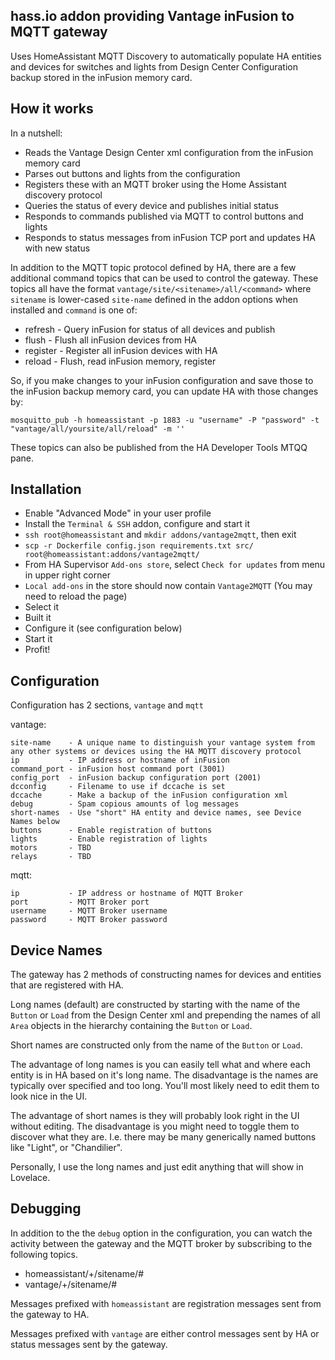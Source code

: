 ## hass.io addon providing Vantage inFusion to MQTT gateway

Uses HomeAssistant MQTT Discovery to automatically populate HA entities and devices
for switches and lights from Design Center Configuration backup stored in 
the inFusion memory card.

## How it works

In a nutshell:

* Reads the Vantage Design Center xml configuration from the inFusion memory card
* Parses out buttons and lights from the configuration
* Registers these with an MQTT broker using the Home Assistant discovery protocol
* Queries the status of every device and publishes initial status
* Responds to commands published via MQTT to control buttons and lights
* Responds to status messages from inFusion TCP port and updates HA with new status

In addition to the MQTT topic protocol defined by HA, there are a few additional
command topics that can be used to control the gateway. These topics all have
the format `vantage/site/<sitename>/all/<command>` where `sitename` is lower-cased
`site-name` defined in the addon options when installed and `command` is one of:

* refresh  - Query inFusion for status of all devices and publish
* flush    - Flush all inFusion devices from HA
* register - Register all inFusion devices with HA
* reload   - Flush, read inFusion memory, register

So, if you make changes to your inFusion configuration and save those to the
inFusion backup memory card, you can update HA with those changes by:

```
mosquitto_pub -h homeassistant -p 1883 -u "username" -P "password" -t "vantage/all/yoursite/all/reload" -m ''
```

These topics can also be published from the HA Developer Tools MTQQ pane.

## Installation

* Enable "Advanced Mode" in your user profile
* Install the `Terminal & SSH` addon, configure and start it
* `ssh root@homeassistant` and `mkdir addons/vantage2mqtt`, then exit
* `scp -r Dockerfile config.json requirements.txt src/ root@homeassistant:addons/vantage2mqtt/`
* From HA Supervisor `Add-ons store`, select `Check for updates` from menu in upper right corner
* `Local add-ons` in the store should now contain `Vantage2MQTT` (You may need to reload the page)
* Select it
* Built it
* Configure it (see configuration below)
* Start it
* Profit!

## Configuration

Configuration has 2 sections, `vantage` and `mqtt`

vantage:

```
site-name    - A unique name to distinguish your vantage system from any other systems or devices using the HA MQTT discovery protocol
ip           - IP address or hostname of inFusion
command_port - inFusion host command port (3001)
config_port  - inFusion backup configuration port (2001)
dcconfig     - Filename to use if dccache is set
dccache      - Make a backup of the inFusion configuration xml
debug        - Spam copious amounts of log messages
short-names  - Use "short" HA entity and device names, see Device Names below
buttons      - Enable registration of buttons
lights       - Enable registration of lights
motors       - TBD
relays       - TBD
```

mqtt:

```
ip           - IP address or hostname of MQTT Broker
port         - MQTT Broker port
username     - MQTT Broker username
password     - MQTT Broker password
```

## Device Names

The gateway has 2 methods of constructing names for devices and entities that
are registered with HA.

Long names (default) are constructed by starting with the name of the `Button` or
`Load` from the Design Center xml and prepending the names of all `Area` objects
in the hierarchy containing the `Button` or `Load`.

Short names are constructed only from the name of the `Button` or `Load`.

The advantage of long names is you can easily tell what and where each entity is
in HA based on it's long name.  The disadvantage is the names are typically over
specified and too long.  You'll most likely need to edit them to look nice in the UI.

The advantage of short names is they will probably look right in the UI without
editing.  The disadvantage is you might need to toggle them to discover what they
are.  I.e. there may be many generically named buttons like "Light", or "Chandilier".

Personally, I use the long names and just edit anything that will show in Lovelace.

## Debugging

In addition to the the `debug` option in the configuration, you can watch the
activity between the gateway and the MQTT broker by subscribing to the following
topics.

* homeassistant/+/sitename/#
* vantage/+/sitename/#

Messages prefixed with `homeassistant` are registration messages sent from the
gateway to HA.

Messages prefixed with `vantage` are either control messages sent by HA or status
messages sent by the gateway.

